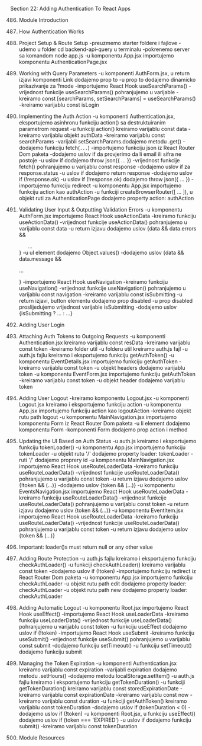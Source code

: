 Section 22: Adding Authentication To React Apps

486. Module Introduction

487. How Authentication Works

488. Project Setup & Route Setup
-preuzmemo starter foldere i fajlove
-udemo u folder cd backend-api-query u terminalu
-pokrenemo server sa komandom node app.js
-u komponentu App.jsx importujemo komponentu AuthenticationPage.jsx

489. Working with Query Parameters
-u komponenti AuthForm.jsx, u return izjavi komponenti Link dodajemo prop to
-u prop to dodajemo dinamicko prikazivanje za ?mode
-importujemo React Hook useSearchParams()
-vrijednost funkcije useSearchParams() pohranjujemo u varijable -kreiramo const [searchParams, setSearchParams] = useSearchParams()
-kreiramo varijablu const isLogin

490. Implementing the Auth Action
-u komponenti Authentication.jsx, eksportujemo asinhronu funkciju action() sa destruktuiranim parametrom request
-u funkciji action() kreiramo varijablu const data
-kreiramo varijablu objekt authData
-kreiramo varijablu const searchParams
-varijabli setSearchParams.dodajemo metodu .get()
-dodajemo funkciju fetch(`...`)
-importujemo funkciju json iz React Router Dom paketa
-dodajemo uslov if da provjerimo da li email ili sifra ne postoje
-u uslov if dodajemo throw json({ ... })
-vrijednost funkcije fetch() pohranjujemo u varijablu const response
-dodajemo uslov if za response.status
-u uslov if dodajemo return response
-dodajemo uslov if (!response.ok)
-u uslov if (!response.ok) dodajemo throw json({ ... })
-importujemo funkciju redirect
-u komponentu App.jsx importujemo funkciju action kao authAction
-u funkciji createBrowserRouter([ ... ]), u objekt ruti za AuthenticationPage dodajemo property action: authAction

491. Validating User Input & Outputting Validation Errors
-u komponentu AuthForm.jsx importujemo React Hook useActionData
-kreiramo funkciju useActionData()
-vrijednost funkcije useActionData() pohranjujemo u varijablu const data
-u return izjavu dodajemo uslov {data && data.errors && <ul>...</ul>}
-u ul element dodajemo Object.values()
-dodajemo uslov {data && data.message && <p>...</p>}
-importujemo React Hook useNavigation
-kreiramo funkciju useNavigation()
-vrijednost funkcije useNavigation() pohranjujemo u varijablu const navigation
-kreiramo varijablu const isSubmitting
-u return izjavi, button elementu dodajemo prop disabled
-u prop disabled proslijedujemo vrijednost varijable isSubmitting
-dodajemo uslov {isSubmitting ? ... : ...}

492. Adding User Login

493. Attaching Auth Tokens to Outgoing Requests
-u komponenti Authentication.jsx kreiramo varijablu const resData
-kreiramo varijablu const token
-kreiramo folder util
-u folderu util kreiramo auth.js fajl
-u auth.js fajlu kreiramo i eksportujemo funkciju getAuthToken()
-u komponentu EventDetails.jsx importujemo funkciju getAuthToken
-kreiramo varijablu const token
-u objekt headers dodajemo varijablu token
-u komponentu EventForm.jsx importujemo funkciju getAuthToken
-kreiramo varijablu const token
-u objekt header dodajemo varijablu token

494. Adding User Logout
-kreiramo komponentu Logout.jsx
-u komponenti Logout.jsx kreiramo i eksportujemo funkciju action
-u komponentu App.jsx importujemo funkciju action kao logoutAction
-kreiramo objekt rutu path logout
-u komponentu MainNavigation.jsx importujemo komponentu Form iz React Router Dom paketa
-u li element dodajemo komponentu Form
-komponenti Form dodajemo prop action i method

495. Updating the UI Based on Auth Status
-u auth.js kreiramo i eksportujemo funkciju tokenLoader()
-u komponentu App.jsx importujemo funkciju tokenLoader
-u objekt rutu '/' dodajemo property loader: tokenLoader
-ruti '/' dodajemo proprery id
-u komponentu MainNavigation.jsx importujemo React Hook useRouteLoaderData
-kreiramo funkciju useRouteLoaderData()
-vrijednost funkcije useRouteLoaderData() pohranjujemo u varijablu const token
-u return izjavu dodajemo uslov {!token && (...)}
-dodajemo uslov {token && (...)}
-u komponentu EventsNavigation.jsx importujemo React Hook useRouteLoaderData
-kreiramo funkciju useRouteLoaderData()
-vrijednost funkcije useRouteLoaderData() pohranjujemo u varijablu const token
-u return izjavu dodajemo uslov {token && (...)}
-u komponentu EventItem.jsx importujemo React Hook useRouteLoaderData
-kreiramo funkciju useRouteLoaderData()
-vrijednost funkcije useRouteLoaderData() pohranjujemo u varijablu const token
-u return izjavu dodajemo uslov {token && (...)}

496. Important: loader()s must return null or any other value

497. Adding Route Protection
-u auth.js fajlu kreiramo i eksportujemo funkciju checkAuthLoader()
-u funkciji checkAuthLoader() kreiramo varijablu const token
-dodajemo uslov if (!token)
-importujemo funkciju redirect iz React Router Dom paketa
-u komponentu App.jsx importujemo funkciju checkAuthLoader
-u objekt rutu path edit dodajemo property loader: checkAuthLoader
-u objekt rutu path new dodajemo property loader: checkAuthLoader

498. Adding Automatic Logout
-u komponentu Root.jsx importujemo React Hook useEffect()
-importujemo React Hook useLoaderData
-kreiramo funkciju useLoaderData()
-vrijednost funkcije useLoaderData() pohranjujemo u varijablu const token
-u funkciju useEffect dodajemo uslov if (!token)
-importujemo React Hook useSubmit
-kreiramo funkciju useSubmit()
-vrijednost funkcije useSubmit() pohranjujemo u varijablu const submit
-dodajemo funkciju setTimeout()
-u funkciju setTimeout() dodajemo funkciju submit

499. Managing the Token Expiration
-u komponenti Authentication.jsx kreiramo varijablu const expiration
-varijabli expiration dodajemo metodu .setHours()
-dodajemo metodu localStorage.setItem()
-u auth.js fajlu kreiramo i eksportujemo funkciju getTokenDuration()
-u funkciji getTokenDuration() kreiramo varijablu const storedExpirationDate
-kreiramo varijablu const expirationDate
-kreiramo varijablu const now
-kreiramo varijablu const duration
-u funkciji getAuthToken() kreiramo varijablu const tokenDuration
-dodajemo uslov if (tokenDuration < 0)
-dodajemo uslov if (!token)
-u komponenti Root.jsx, u funkciju useEffect() dodajemo uslov if (token === 'EXPIRED')
-u uslov if dodajemo funkciju submit()
-kreiramo varijablu const tokenDuration
 
500. Module Resources
